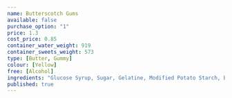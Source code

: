 ```yaml
---
name: Butterscotch Gums
available: false
purchase_option: "1"
price: 1.3
cost_price: 0.85
container_water_weight: 919
container_sweets_weight: 573
type: [Butter, Gummy]
colour: [Yellow]
free: [Alcohol]
ingredients: "Glucose Syrup, Sugar, Gelatine, Modified Potato Starch, Butter, Vegetable Oil, Glazing Agents (Carnauba Wax)"
published: true
---
```

